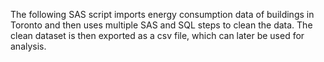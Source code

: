 The following SAS script imports energy consumption data of buildings
in Toronto and then uses multiple SAS and SQL steps to clean the data.
The clean dataset is then exported as a csv file, which can later be used
for analysis.